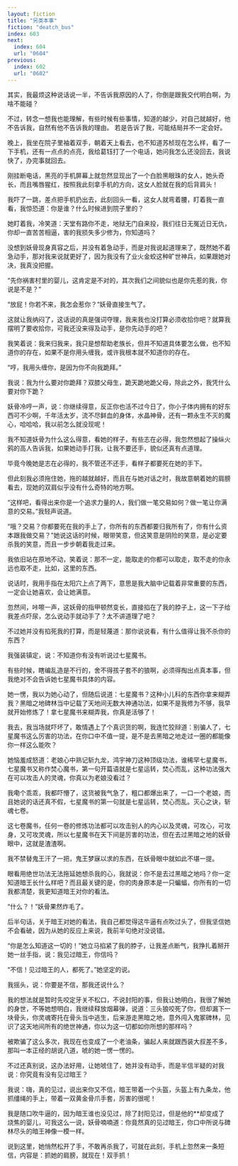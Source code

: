 ```yaml
---
layout: fiction
title: "另类本事"
fiction: "deatch_bus"
index: 603
next:
  index: 604
  url: "0604"
previous:
  index: 602
  url: "0602"
---
```

其实，我最烦这种说话说一半，不告诉我原因的人了，你倒是跟我交代明白啊，为啥不能碰？

不过，转念一想我也能理解，有些时候有些事情，知道的越少，对自己就越好，他不告诉我，自然有他不告诉我的理由。 若是告诉了我，可能结局并不一定会好。

晚上，我坐在院子里袖着双手，朝着天上看去，也不知道苏桢现在怎么样，看了一下手机，还有一点点的点亮，我给葛钰打了一个电话，她问我怎么还没回去，我说快了，办完事就回去。

刚挂断电话，黑亮的手机屏幕上就忽然显现出了一个白脸黑眼珠的女人，她头奇长，而且嘴唇猩红，按照我此刻拿手机的方向，这女人脸就在我的后背肩头！

我吓了一跳，差点把手机扔出去，此刻回头一看，这女人就弯着腰，盯着我一直看，我惊恐道：你是谁？什么时候进到院子里的？

她盯着我，冷笑道：天堂有路你不走，地狱无门自来投，我们往日无冤近日无仇，你却一直苦苦相逼，害的我损失多少修为，你知道吗？

没想到妖骨现身真容之后，并没有着急动手，而是对我说起道理来了，既然她不着急动手，那对我来说就更好了，因为我没有了业火金蛟这种旷世神兵，如果跟她对决，我真没把握。

“先你祸害村里的婴儿，这肯定是不对的，其次我们之间貌似也是你先惹的我，你说是不是？”

“放屁！你若不来，我怎会惹你？”妖骨直接生气了。

这就让我纳闷了，这话说的真是强词夺理，我来我也没打算必须收拾你吧？就算我摆明了要收拾你，可我还没来得及动手，是你先动手的吧？

我笑着说：我来归我来，我只是想帮助老族长，但并不知道具体要怎么做，也不知道你的存在，如果不是你用头缠我，或许我根本就不知道你的存在。

“哼，我用头缠你，是因为你不向我跪拜。”

我说：我为什么要对你跪拜？双膝父母生，跪天跪地跪父母，除此之外，我凭什么要对你下跪？

妖骨冷哼一声，说：你继续得意，反正你也活不过今日了，你小子体内拥有的好东西可不少啊，千年活太岁，流不尽鲜血的身体，水晶神骨，还有一颗永生不灭的魔心，哈哈哈，我以前怎么就没现呢！

我不知道妖骨为什么这么得意，看她的样子，有些志在必得，我忽然想起了操纵火鸦的高人告诉我，如果她动手打我，让我不要还手，貌似还真有点道理。

毕竟今晚她是志在必得的，我不管还不还手，看样子都要死在她的手下。

但此刻我必须拖住她，拖的越就越好，而且在与她对话之时，我故意朝着她的肩膀看去，现她的双肩似乎没有什么奇特的地方啊。

“这样吧，看得出来你是一个追求力量的人，我们做一笔交易如何？做一笔让你满意的交易。”我轻声说道。

“哦？交易？你都要死在我的手上了，你所有的东西都要归我所有了，你有什么资本跟我做交易？”她说这话的时候，眼带笑意，但这笑意是阴险的笑意，是必定要杀我的笑意，而且一步步朝着我走过来。

我依旧站在原地不动，笑着说：那不一定，能取走的你都可以取走，取不走的你永远也取不走，比如，这里的东西。

说话时，我用手指在太阳穴上点了两下，意思是我大脑中记载着非常重要的东西，一定会让她喜欢，会让她满意。

忽然间，咔嚓一声，这妖骨的指甲顿然变长，直接掐在了我的脖子上，这一下子给我差点吓尿，怎么说动手就动手了？太不讲道理了吧？

不过她并没有掐死我的打算，而是轻蔑道：那你说说看，有什么值得让我不杀你的东西？

我强装镇定，说：不知道你有没有听说过七星魔书。

有些时候，瞎编乱造是不行的，舍不得孩子套不的狼啊，必须得掏出点真本事，但我绝对不会告诉她七星魔书具体的内容。

她一愣，我以为她心动了，但随后说道：七星魔书？这种小儿科的东西你拿来糊弄我？黑暗之地碑林当中记载了天地间无数大神通功法，如果不是我修为不够，我早就开始修炼了！拿七星魔书来糊弄我，你真是活够了！

我去，我当场就吓坏了，敢情遇上了个真识货的啊，我连忙狡辩道：别骗人了，七星魔书这么厉害的功法，在你口中不值一提，是不是去黑暗之地走过一圈的都能像你一样这么能吹？

她恼羞成怒道：老娘心中熟记斩九龙，鸿宇神刀这种顶级功法，谁稀罕七星魔书，七星魔书又称作焚心魔书，第一句开篇语就是七星运转，焚心而乱，这种功法强大在可以攻击人的灵魂，你真以为老娘没看过？

我嘞个乖乖，我都吓懵了，这货被我气急了，粗口都爆出来了，一口一个老娘，而且她说的话还真不假，七星魔书的第一句就是七星运转，焚心而乱。灭心之诀，斩魂七卷。

这七卷魔书，任何一卷的修炼功法都可以攻击别人的内心以及灵魂，可攻心，可攻身，又可攻灵魂，所以七星魔书在天下间是厉害的功法，但在去过黑暗之地的妖骨眼中，这就是渣渣啊。

我不禁替鬼王汗了一把，鬼王梦寐以求的东西，在妖骨眼中就如此不堪一提。

眼看用绝世功法无法拖延她想杀我的心，我就说：你不是去过黑暗之地吗？你一定知道暗王长什么样吧？而且最关键的是，你的肉身原本是一只蝙蝠，你所有的一切我都清楚，我更知道暗王对你的看法。

“什么？！”妖骨果然炸毛了。

后半句话，关于暗王对她的看法，我自己都觉得这牛逼有点吹过头了，但我坚信她不会看破，因为从她的反应上来说，我前半句绝对没说错。

“你是怎么知道这一切的！”她立马掐紧了我的脖子，让我差点断气，我挣扎着掰开她一丝手指，说：我见过暗王，你信吗？

“不信！见过暗王的人，都死了。”她坚定的说。

我摇头，说：你要是不信，那我还说什么？

我的想法就是暂时先咬定牙关不松口，不说封阳的事，但我让她明白，我很了解她的身世，不等她想明白，我继续释放烟幕弹，说道：三头狼咬死了你，但却漏下一块骨头，你灵魂寄托在骨头当中逃生，后来游走黑暗之地，意外闯入鬼冢碑林，见识了这天地间所有的绝世神通，你以为这一切都如你所想的那样吗？

被欺骗了这么多次，我现在也变成了一个老油条，骗起人来就跟西装大叔差不多，那叫一本正经的胡说八道，唬的她一愣一愣的。

不过还真别说，这办法好用，让她唬住了，她并没有动手，而是半信半疑的对我说：你究竟有没有见过暗王？

我说：嗨，真的见过，说出来你又不信，暗王带着一个头盔，头盔上有九条龙，他抓缰绳的手上，带着一双黄金骨爪手套，厉害的很呢！

我是随口吹牛逼的，因为暗王谁也没见过，除了封阳见过，但是他的**却变成了烧焦的婴儿，可我这么一说，妖骨喃喃道：你竟然真的见过暗王，你口中所说与碑林尽头的暗王神像一模一样。

说到这里，她悄然松开了手，不敢再杀我了，可就在此刻，手机上忽然来一条短信，内容是：抓她的肩膀，就现在！双手抓！